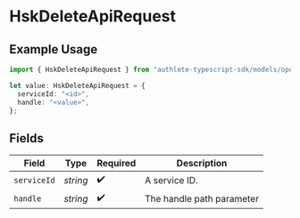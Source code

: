 # HskDeleteApiRequest

## Example Usage

```typescript
import { HskDeleteApiRequest } from "authlete-typescript-sdk/models/operations";

let value: HskDeleteApiRequest = {
  serviceId: "<id>",
  handle: "<value>",
};
```

## Fields

| Field                     | Type                      | Required                  | Description               |
| ------------------------- | ------------------------- | ------------------------- | ------------------------- |
| `serviceId`               | *string*                  | :heavy_check_mark:        | A service ID.             |
| `handle`                  | *string*                  | :heavy_check_mark:        | The handle path parameter |